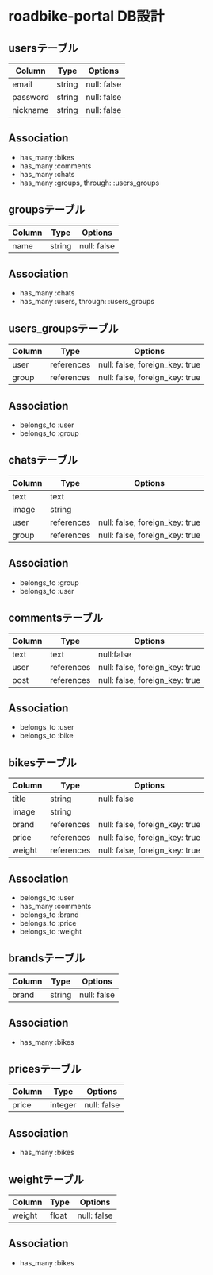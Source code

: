 # roadbike-portal DB設計
## usersテーブル
|Column|Type|Options|
|------|----|-------|
|email|string|null: false|
|password|string|null: false|
|nickname|string|null: false|
## Association
- has_many :bikes
- has_many :comments
- has_many :chats
- has_many :groups, through:  :users_groups
## groupsテーブル
|Column|Type|Options|
|------|----|-------|
|name|string|null: false|
## Association
- has_many :chats
- has_many :users, through:  :users_groups
## users_groupsテーブル
|Column|Type|Options|
|------|----|-------|
|user|references|null: false, foreign_key: true|
|group|references|null: false, foreign_key: true|
## Association
- belongs_to :user
- belongs_to :group
## chatsテーブル
|Column|Type|Options|
|------|----|-------|
|text|text||
|image|string||
|user|references|null: false, foreign_key: true|
|group|references|null: false, foreign_key: true|
## Association
- belongs_to :group
- belongs_to :user
## commentsテーブル
|Column|Type|Options|
|------|----|-------|
|text|text|null:false|
|user|references|null: false, foreign_key: true|
|post|references|null: false, foreign_key: true|
## Association
- belongs_to :user
- belongs_to :bike
## bikesテーブル
|Column|Type|Options|
|------|----|-------|
|title|string|null: false|
|image|string||
|brand|references|null: false, foreign_key: true|
|price|references|null: false, foreign_key: true|
|weight|references|null: false, foreign_key: true|
## Association
- belongs_to :user
- has_many :comments
- belongs_to :brand
- belongs_to :price
- belongs_to :weight
## brandsテーブル
|Column|Type|Options|
|------|----|-------|
|brand|string|null: false|
## Association
- has_many :bikes
## pricesテーブル
|Column|Type|Options|
|------|----|-------|
|price|integer|null: false|
## Association
- has_many :bikes
## weightテーブル
|Column|Type|Options|
|------|----|-------|
|weight|float|null: false|
## Association
- has_many :bikes
